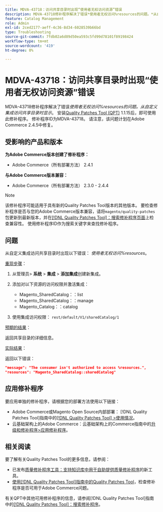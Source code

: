 ```yaml
---
title: MDVA-43718：访问共享目录时出现“使用者无权访问资源”错误
description: MDVA-43718修补程序解决了错误*使用者无权访问%resources的问题。*从自定义集成访问共享目录时显示。 安装[Quality Patches Tool (QPT)](https://experienceleague.adobe.com/en/docs/commerce-operations/tools/quality-patches-tool/quality-patches-tool-to-self-serve-quality-patches) 1.1.15后，即可使用此修补程序。 修补程序ID为MDVA-43718。 请注意，该问题计划在Adobe Commerce 2.4.5中修复。
feature: Catalog Management
role: Admin
exl-id: 2ced2177-aeff-4c36-8d34-6028539b66bd
type: Troubleshooting
source-git-commit: 7fdb02a6d89d50ea593c5fd99d78101f89198424
workflow-type: tm+mt
source-wordcount: '419'
ht-degree: 0%

---
```


# MDVA-43718：访问共享目录时出现“使用者无权访问资源”错误

MDVA-43718修补程序解决了错误&#x200B;*使用者无权访问%resources的问题。从自定义集成访问共享目录时显示*。 安装[Quality Patches Tool (QPT)](https://experienceleague.adobe.com/en/docs/commerce-operations/tools/quality-patches-tool/quality-patches-tool-to-self-serve-quality-patches) 1.1.15后，即可使用此修补程序。 修补程序ID为MDVA-43718。 请注意，该问题计划在Adobe Commerce 2.4.5中修复。

## 受影响的产品和版本

**为Adobe Commerce版本创建了修补程序：**

* Adobe Commerce（所有部署方法） 2.4.1

**与Adobe Commerce版本兼容：**

* Adobe Commerce（所有部署方法） 2.3.0 - 2.4.4

>[!NOTE]
>
>该修补程序可能适用于具有新的Quality Patches Tool版本的其他版本。 要检查修补程序是否与您的Adobe Commerce版本兼容，请将`magento/quality-patches`包更新到最新版本，并在[[!DNL Quality Patches Tool]：搜索修补程序页面](https://experienceleague.adobe.com/en/docs/commerce-operations/tools/quality-patches-tool/quality-patches-tool-to-self-serve-quality-patches)上检查兼容性。 使用修补程序ID作为搜索关键字来查找修补程序。

## 问题

从自定义集成访问共享目录时出现以下错误： *使用者无权访问%resources*。

<u>重现步骤</u>：

1. 从管理员> **系统** > **集成** > **添加集成**&#x200B;创建新集成。
1. 添加对以下资源的访问权限并激活集成：

   * Magento_SharedCatalog：：list
   * Magento_SharedCatalog：：manage
   * Magento_Catalog：：catalog

1. 使用集成访问权限： `rest/default/V1/sharedCatalog/1`

<u>预期的结果</u>：

返回共享目录的详细信息。

<u>实际结果</u>：

返回以下错误：

```JSON
"message": "The consumer isn't authorized to access %resources.",
"resources": "Magento_SharedCatalog::sharedCatalog"
```

## 应用修补程序

要应用单独的修补程序，请根据您的部署方法使用以下链接：

* Adobe Commerce或Magento Open Source内部部署： [!DNL Quality Patches Tool]指南中的[[!DNL Quality Patches Tool] >使用情况](/help/tools/quality-patches-tool/usage.md)。
* 云基础架构上的Adobe Commerce：云基础架构上的Commerce指南中的[升级和修补程序>应用修补程序](https://experienceleague.adobe.com/docs/commerce-cloud-service/user-guide/develop/upgrade/apply-patches.html)。

## 相关阅读

要了解有关Quality Patches Tool的更多信息，请参阅：

* 已发布[质量修补程序工具：支持知识库中用于自助提供质量修补程序](https://experienceleague.adobe.com/en/docs/commerce-operations/tools/quality-patches-tool/quality-patches-tool-to-self-serve-quality-patches)的新工具。
* [使用[!DNL Quality Patches Tool]指南中的Quality Patches Tool](/help/tools/quality-patches-tool/patches-available-in-qpt/check-patch-for-magento-issue-with-magento-quality-patches.md)，检查修补程序是否可用于Adobe Commerce问题。

有关QPT中其他可用修补程序的信息，请参阅[!DNL Quality Patches Tool]指南中的[[!DNL Quality Patches Tool]：搜索修补程序](https://experienceleague.adobe.com/tools/commerce-quality-patches/index.html)。
